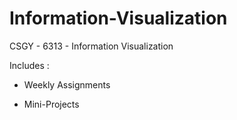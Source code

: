 # Information-Visualization

CSGY - 6313 - Information Visualization

Includes :

- Weekly Assignments

- Mini-Projects



